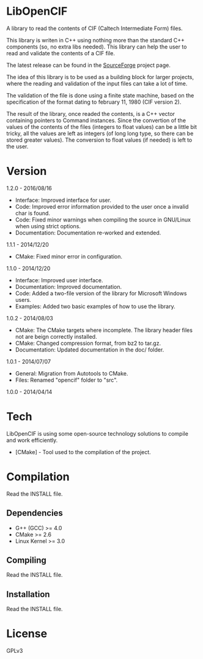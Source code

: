 LibOpenCIF
==========

A library to read the contents of CIF (Caltech Intermediate Form) files.

This  library  is  writen  in  C++  using  nothing  more  than the standard C++
components  (so,  no extra libs needed). This library can help the user to read
and validate the contents of a CIF file.

The latest release can be found in the [SourceForge] project page.

The idea of this library is to be used as a building block for larger projects,
where the reading and validation of the input files can take a lot of time.

The  validation  of the file is done using a finite state machine, based on the
specification of the format dating to february 11, 1980 (CIF version 2).

The result of the library, once readed the contents, is a C++ vector containing
pointers  to  Command  instances.  Since  the  convertion  of the values of the
contents  of  the  files (integers to float values) can be a little bit tricky,
all  the values are left as integers (of long long type, so there can be stored
greater values). The conversion to float values (if needed) is left to the user.

Version
=======

1.2.0 - 2016/08/16

* Interface: Improved interface for user.
* Code: Improved error information provided to the user once a invalid char is found.
* Code: Fixed minor warnings when compiling the source in GNU/Linux when using strict options.
* Documentation: Documentation re-worked and extended.

1.1.1 - 2014/12/20

* CMake: Fixed minor error in configuration.

1.1.0 - 2014/12/20

* Interface: Improved user interface.
* Documentation: Improved documentation.
* Code: Added a two-file version of the library for Microsoft Windows users.
* Examples: Added two basic examples of how to use the library.

1.0.2 - 2014/08/03

* CMake: The CMake targets where incomplete. The library header files not are beign correctly installed.
* CMake: Changed compression format, from bz2 to tar.gz.
* Documentation: Updated documentation in the doc/ folder.

1.0.1 - 2014/07/07

* General: Migration from Autotools to CMake.
* Files: Renamed "opencif" folder to "src".

1.0.0 - 2014/04/14

Tech
====

LibOpenCIF  is  using some open-source technology solutions to compile and work
efficiently.

* [CMake] - Tool used to the compilation of the project.

Compilation
===========

Read the INSTALL file.

Dependencies
------------

- G++ (GCC) >= 4.0
- CMake >= 2.6
- Linux Kernel >= 3.0

Compiling
---------

Read the INSTALL file.

Installation
------------

Read the INSTALL file.

License
=======

GPLv3

[SourceForge]:https://sourceforge.net/projects/libopencif/
